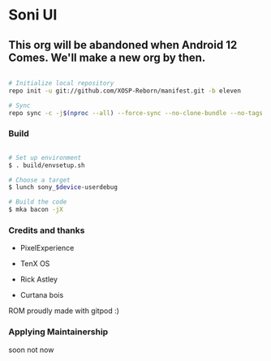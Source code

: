 # Soni UI #

## This org will be abandoned when Android 12 Comes. We'll make a new org by then. ## 

```bash

# Initialize local repository
repo init -u git://github.com/XOSP-Reborn/manifest.git -b eleven

# Sync
repo sync -c -j$(nproc --all) --force-sync --no-clone-bundle --no-tags
```

### Build ###

```bash

# Set up environment
$ . build/envsetup.sh

# Choose a target
$ lunch sony_$device-userdebug

# Build the code
$ mka bacon -jX
```

### Credits and thanks ### 

- PixelExperience

- TenX OS

- Rick Astley

- Curtana bois

ROM proudly made with gitpod :)


### Applying Maintainership ###

soon not now
